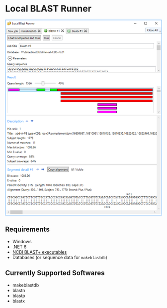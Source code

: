 # Local BLAST Runner

![Screenshot](https://github.com/fog-bank/localblast/blob/master/docs/images/screenshot.png)

## Requirements
* Windows
* .NET 6
* [NCBI BLAST+ executables](https://blast.ncbi.nlm.nih.gov/Blast.cgi?CMD=Web&PAGE_TYPE=BlastDocs&DOC_TYPE=Download)
* Databases (or sequence data for `makeblastdb`)

## Currently Supported Softwares
* makeblastdb
* blastn
* blastp
* blastx
